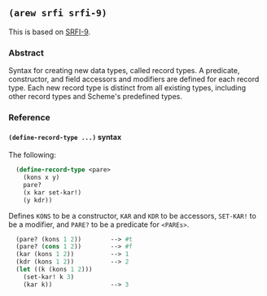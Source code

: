 ## `(arew srfi srfi-9)`

This is based on [SRFI-9](https://srfi.schemers.org/srfi-9/).

### Abstract

Syntax for creating new data types, called record types. A predicate,
constructor, and field accessors and modifiers are defined for each
record type. Each new record type is distinct from all existing types,
including other record types and Scheme's predefined types.

### Reference

#### `(define-record-type ...)` syntax

The following:

```scheme
  (define-record-type <pare>
    (kons x y)
    pare?
    (x kar set-kar!)
    (y kdr))
```

Defines `KONS` to be a constructor, `KAR` and `KDR` to be accessors,
`SET-KAR!` to be a modifier, and `PARE?` to be a predicate for
`<PAREs>`.

```scheme
  (pare? (kons 1 2))        --> #t
  (pare? (cons 1 2))        --> #f
  (kar (kons 1 2))          --> 1
  (kdr (kons 1 2))          --> 2
  (let ((k (kons 1 2)))
    (set-kar! k 3)
    (kar k))                --> 3
```
